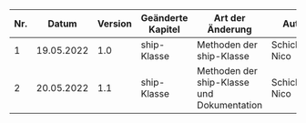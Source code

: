 | Nr. | Datum      | Version | Geänderte Kapitel | Art der  Änderung                           | Autor           | Status |
|-----|------------|---------|-------------------|---------------------------------------------|-----------------|--------|
| 1   | 19.05.2022 | 1.0     | ship-Klasse       | Methoden der ship-Klasse                    | Schickmair Nico | fg     |
| 2   | 20.05.2022 | 1.1     | ship-Klasse       | Methoden der ship-Klasse  und Dokumentation | Schickmair Nico | fg     |